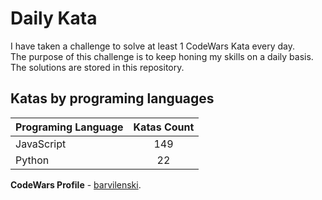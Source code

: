 # Daily Kata

I have taken a challenge to solve at least 1 CodeWars Kata every day.  
The purpose of this challenge is to keep honing my skills on a daily basis.  
The solutions are stored in this repository.

## Katas by programing languages

| Programing Language | Katas Count |
| ------------------- | :---------: |
| JavaScript          |         149 |
| Python              |          22 |


**CodeWars Profile** - [barvilenski](https://www.codewars.com/users/vbarv24).
